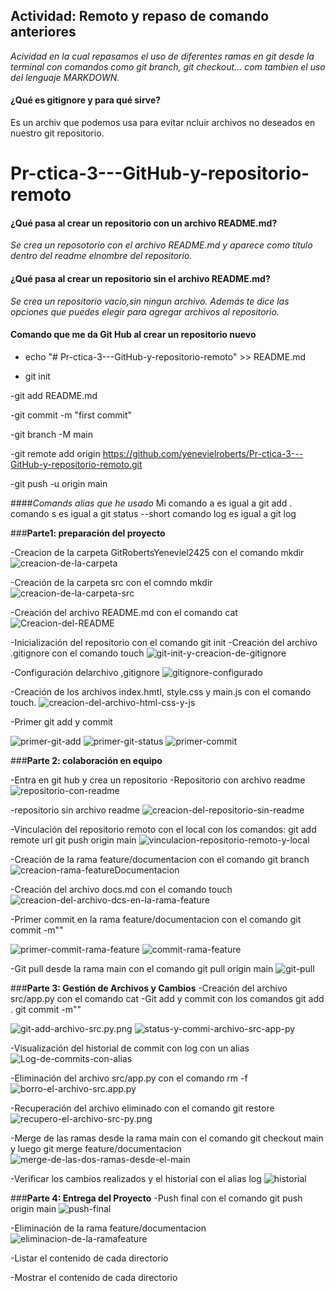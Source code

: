 ## **Actividad: Remoto y repaso de comando anteriores**

*Acividad en la cual repasamos el uso de diferentes ramas en git desde la terminal
con comandos como git branch, git checkout... com tambien el uso del lenguaje 
MARKDOWN.*

#### **¿Qué es gitignore y para qué sirve?**
Es un archiv que podemos usa para evitar ncluir archivos no deseados en
nuestro git repositorio.
# Pr-ctica-3---GitHub-y-repositorio-remoto

#### **¿Qué pasa al crear un repositorio con un archivo README.md?**
*Se crea un reposotorio con el archivo README.md y aparece como título dentro
del readme elnombre del repositorio.*

#### **¿Qué pasa al crear un repositorio sin el archivo README.md?**
*Se crea un repositorio vacio,sin ningun archivo. Además te dice las opciones
 que puedes elegir para agregar archivos al repositorio.*

#### **Comando que me da Git Hub al crear un repositorio nuevo**
- echo "# Pr-ctica-3---GitHub-y-repositorio-remoto" >> README.md

- git init

-git add README.md

-git commit -m "first commit"

-git branch -M main

-git remote add origin https://github.com/yenevielroberts/Pr-ctica-3---GitHub-y-repositorio-remoto.git

-git push -u origin main

####*Comands alias que he usado*
Mi comando a es igual a git add . 
comando s es igual a git status --short
comando log es igual a git log

###**Parte1: preparación del proyecto**


-Creacion de la carpeta GitRobertsYeneviel2425 con el comando mkdir
![creacion-de-la-carpeta](Ex3/creacion-de-la-carpeta.png)

-Creación de la carpeta src con el comndo mkdir
![creacion-de-la-carpeta-src](Ex3/creacion-de-la-carpera-src.png)

-Creación del archivo README.md con el comando cat
![Creacion-del-README](Ex3/Creacion-del-README.png)

-Inicialización del repositorio con el comando git init
-Creación del archivo .gitignore con el comando touch
![git-init-y-creacion-de-gitignore](Ex3/git-init-y-creacion-de-gitignore.png)

-Configuración delarchivo ,gitignore
![gitignore-configurado](Ex3/gitignore-configurado.png)

-Creación de los archivos index.hmtl, style.css y main.js con el comando
touch.
![creacion-del-archivo-html-css-y-js](Ex3/creacion-del-archivo-html-css-y-js.png)

-Primer git add y commit

![primer-git-add](Ex3/primer-git-add.png)
![primer-git-status](Ex3/prime-git-status.png)
![primer-commit](Ex3/primer-commit.png)

###**Parte 2: colaboración en equipo**

-Entra en git hub y crea un repositorio
-Repositorio con archivo readme
![repositorio-con-readme](Ex3/repositorio-con-readme.png)

-repositorio sin archivo readme
![creacion-del-repositorio-sin-readme](Ex3/creacion-del-repositorio-sin-readme.png)

-Vinculación del repositorio remoto con el local con los comandos:
git add remote url
git push origin main
![vinculacion-repositorio-remoto-y-local](Ex3/vinculacion-repositorio-remoto-y-local.png)

-Creación de la rama feature/documentacion con el comando git branch
![creacion-rama-featureDocumentacion](Ex3/creacion-rama-featureDocumentacion.png)

-Creación del archivo docs.md con el comando touch
![creacion-del-archivo-dcs-en-la-rama-feature](Ex3/creacion-del-archivo-dcs-en-la-rama-feature.png)

-Primer commit en la rama feature/documentacion con el comando git commit -m""

![primer-commit-rama-feature](Ex3/primer-commit-rama-feature.png)
![commit-rama-feature](Ex3/commit-rama-feature.png)

-Git pull desde la rama main con el comando git pull origin main
![git-pull](Ex3/git-pull.png)


###**Parte 3: Gestión de Archivos y Cambios**
-Creación del archivo src/app.py con el comando cat
-Git add y commit con los comandos git add . git commit -m""

![git-add-archivo-src.py.png](Ex3/git-add-archivo-src.py.png)
![status-y-commi-archivo-src-app-py](Ex3/status-y-commi-archivo-src-app-py.png)

-Visualización del historial de commit con log con un alias
![Log-de-commits-con-alias](Ex3/Log-de-commits-con-alias.png)

-Eliminación del archivo src/app.py con el comando rm -f
![borro-el-archivo-src.app.py](Ex3/borro-el-archivo-src.app.py.png)

-Recuperación del archivo eliminado con el comando git restore
![recupero-el-archivo-src-py.png](Ex3/recupero-el-archivo-src-py.png)

-Merge de las ramas desde la rama main con el comando git checkout main y luego git merge feature/documentacion
![merge-de-las-dos-ramas-desde-el-main](Ex3/merge-de-las-dos-ramas-desde-el-main.png)

-Verificar los cambios realizados y el historial con el alias log
![historial](Ex3/historial.png)

###**Parte 4: Entrega del Proyecto**
-Push final con el comando git push origin main
![push-final](Ex3/push-final.png)

-Eliminación de la rama feature/documentacion
![eliminacion-de-la-ramafeature](Ex3/eliminacion-de-la-ramafeature.png)

-Listar el contenido de cada directorio
![]()

-Mostrar el contenido de cada directorio
![]()
